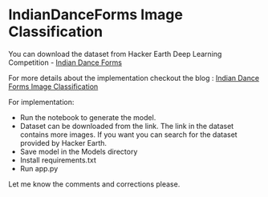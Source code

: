 # IndianDanceForms Image Classification

You can download the dataset from Hacker Earth Deep Learning Competition - [Indian Dance Forms](https://www.kaggle.com/raoofnaushad/indian-dance-forms-1336-images)

For more details about the implementation checkout the blog :
[Indian Dance Forms Image Classification](https://medium.com/@raoofnaushad7/indian-dance-forms-hacker-earth-image-classification-using-transfer-learning-and-tuning-with-b6cbe7a0fc78)

For implementation:
* Run the notebook to generate the model. 
* Dataset can be downloaded from the link. The link in the dataset contains more images. If you want you can search for the dataset provided by Hacker Earth.
* Save model in the Models directory
* Install requirements.txt
* Run app.py

Let me know the comments and corrections please.

